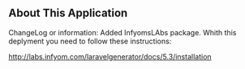 <p align="center"></p>

<p align="center">
</p>

## About This Application

ChangeLog or information:
Added InfyomsLAbs package. Whith this deplyment you need to follow these instructions:

http://labs.infyom.com/laravelgenerator/docs/5.3/installation

